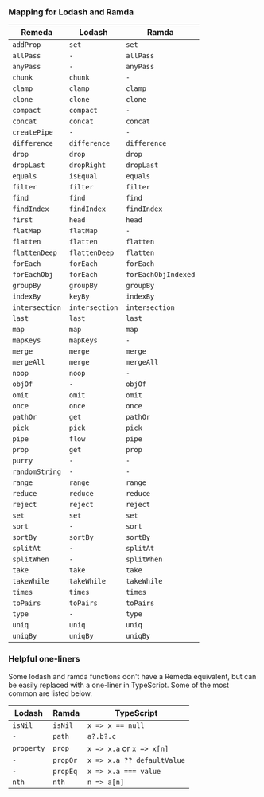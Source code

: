### Mapping for Lodash and Ramda

| Remeda         | Lodash         | Ramda               |
| -------------- | -------------- | ------------------- |
| `addProp`      | `set`          | `set`               |
| `allPass`      | `-`            | `allPass`           |
| `anyPass`      | `-`            | `anyPass`           |
| `chunk`        | `chunk`        | `-`                 |
| `clamp`        | `clamp`        | `clamp`             |
| `clone`        | `clone`        | `clone`             |
| `compact`      | `compact`      | `-`                 |
| `concat`       | `concat`       | `concat`            |
| `createPipe`   | `-`            | `-`                 |
| `difference`   | `difference`   | `difference`        |
| `drop`         | `drop`         | `drop`              |
| `dropLast`     | `dropRight`    | `dropLast`          |
| `equals`       | `isEqual`      | `equals`            |
| `filter`       | `filter`       | `filter`            |
| `find`         | `find`         | `find`              |
| `findIndex`    | `findIndex`    | `findIndex`         |
| `first`        | `head`         | `head`              |
| `flatMap`      | `flatMap`      | `-`                 |
| `flatten`      | `flatten`      | `flatten`           |
| `flattenDeep`  | `flattenDeep`  | `flatten`           |
| `forEach`      | `forEach`      | `forEach`           |
| `forEachObj`   | `forEach`      | `forEachObjIndexed` |
| `groupBy`      | `groupBy`      | `groupBy`           |
| `indexBy`      | `keyBy`        | `indexBy`           |
| `intersection` | `intersection` | `intersection`      |
| `last`         | `last`         | `last`              |
| `map`          | `map`          | `map`               |
| `mapKeys`      | `mapKeys`      | `-`                 |
| `merge`        | `merge`        | `merge`             |
| `mergeAll`     | `merge`        | `mergeAll`          |
| `noop`         | `noop`         | `-`                 |
| `objOf`        | `-`            | `objOf`             |
| `omit`         | `omit`         | `omit`              |
| `once`         | `once`         | `once`              |
| `pathOr`       | `get`          | `pathOr`            |
| `pick`         | `pick`         | `pick`              |
| `pipe`         | `flow`         | `pipe`              |
| `prop`         | `get`          | `prop`              |
| `purry`        | `-`            | `-`                 |
| `randomString` | `-`            | `-`                 |
| `range`        | `range`        | `range`             |
| `reduce`       | `reduce`       | `reduce`            |
| `reject`       | `reject`       | `reject`            |
| `set`          | `set`          | `set`               |
| `sort`         | `-`            | `sort`              |
| `sortBy`       | `sortBy`       | `sortBy`            |
| `splitAt`      | `-`            | `splitAt`           |
| `splitWhen`    | `-`            | `splitWhen`         |
| `take`         | `take`         | `take`              |
| `takeWhile`    | `takeWhile`    | `takeWhile`         |
| `times`        | `times`        | `times`             |
| `toPairs`      | `toPairs`      | `toPairs`           |
| `type`         | `-`            | `type`              |
| `uniq`         | `uniq`         | `uniq`              |
| `uniqBy`       | `uniqBy`       | `uniqBy`            |

### Helpful one-liners

Some lodash and ramda functions don't have a Remeda equivalent, but can be
easily replaced with a one-liner in TypeScript. Some of the most common
are listed below.

| Lodash         | Ramda               | TypeScript                          |
| -------------- | ------------------- | ----------------------------------- |
| `isNil`        | `isNil`             | `x => x == null`                    |
| `-`            | `path`              | `a?.b?.c`                           |
| `property`     | `prop`              | `x => x.a` or `x => x[n]`           |
| `-`            | `propOr`            | `x => x.a ?? defaultValue`          |
| `-`            | `propEq`            | `x => x.a === value`                |
| `nth`          | `nth`               | `n => a[n]`                         |
